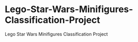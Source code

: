# Lego-Star-Wars-Minifigures-Classification-Project
Lego Star Wars Minifigures Classification Project
